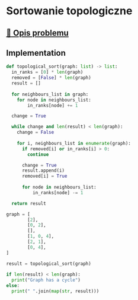 # Sortowanie topologiczne

## [:link: Opis problemu](../../../../algorithms/graphs/topological-sort.md)

## Implementation

```python linenums="1"
def topological_sort(graph: list) -> list:
  in_ranks = [0] * len(graph)
  removed = [False] * len(graph)
  result = []
    
  for neighbours_list in graph:
    for node in neighbours_list:
        in_ranks[node] += 1

  change = True

  while change and len(result) < len(graph):
    change = False
        
    for i, neighbours_list in enumerate(graph):
      if removed[i] or in_ranks[i] > 0:
        continue

      change = True
      result.append(i)
      removed[i] = True
            
      for node in neighbours_list:
          in_ranks[node] -= 1

  return result

graph = [
		[2],
		[0, 2],
		[],
		[1, 0, 4],
		[2, 1],
		[0, 4],
]

result = topological_sort(graph)
    
if len(result) < len(graph):
  print("Graph has a cycle")
else:
  print(" ".join(map(str, result)))
```
